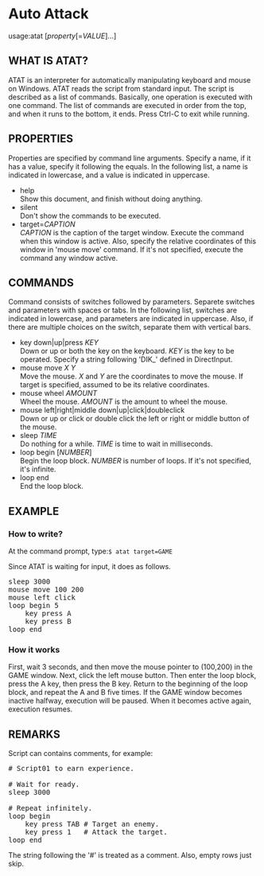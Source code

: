 # Auto Attack

usage:atat [*property*[=<i>VALUE</i>]...]

## WHAT IS ATAT?
ATAT is an interpreter for automatically manipulating
keyboard and mouse on Windows.
ATAT reads the script from standard input.
The script is described as a list of commands.
Basically, one operation is executed with one command.
The list of commands are executed in order from the top,
and when it runs to the bottom, it ends.
Press Ctrl-C to exit while running.

## PROPERTIES
Properties are specified by command line arguments.
Specify a name, if it has a value, specify it following the equals.
In the following list, a name is indicated in lowercase,
and a value is indicated in uppercase.

* help<br/>
Show this document, and finish without doing anything.
* silent<br/>
Don't show the commands to be executed.
* target=<i>CAPTION</i><br/>
*CAPTION* is the caption of the target window.
Execute the command when this window is active.
Also, specify the relative coordinates of this window
in 'mouse move' command.
If it's not specified, execute the command any window active.

## COMMANDS
Command consists of switches followed by parameters.
Separete switches and parameters with spaces or tabs.
In the following list, switches are indicated in lowercase,
and parameters are indicated in uppercase.
Also, if there are multiple choices on the switch,
separate them with vertical bars.

* key down|up|press *KEY*<br/>
Down or up or both the key on the keyboard.
*KEY* is the key to be operated.
Specify a string following 'DIK_' defined in DirectInput.
* mouse move *X* *Y*<br/>
Move the mouse.
*X* and *Y* are the coordinates to move the mouse.
If target is specified, assumed to be its relative coordinates.
* mouse wheel *AMOUNT*<br/>
Wheel the mouse.
*AMOUNT* is the amount to wheel the mouse.
* mouse left|right|middle down|up|click|doubleclick<br/>
Down or up or click or double click
the left or right or middle button of the mouse.
* sleep *TIME*<br/>
Do nothing for a while.
*TIME* is time to wait in milliseconds.
* loop begin [*NUMBER*]<br/>
Begin the loop block.
*NUMBER* is number of loops.
If it's not specified, it's infinite.
* loop end<br/>
End the loop block.

## EXAMPLE

### How to write?
At the command prompt, type:`$ atat target=GAME`

Since ATAT is waiting for input, it does as follows.
<pre>
sleep 3000
mouse move 100 200
mouse left click
loop begin 5
    key press A
    key press B
loop end
</pre>

### How it works
First, wait 3 seconds,
and then move the mouse pointer to (100,200) in the GAME window.
Next, click the left mouse button.
Then enter the loop block, press the A key, then press the B key.
Return to the beginning of the loop block,
and repeat the A and B five times.
If the GAME window becomes inactive halfway,
execution will be paused.
When it becomes active again, execution resumes.

## REMARKS
Script can contains comments, for example:
<pre>
# Script01 to earn experience.

# Wait for ready.
sleep 3000

# Repeat infinitely.
loop begin
    key press TAB # Target an enemy.
    key press 1   # Attack the target.
loop end
</pre>
The string following the '#' is treated as a comment.
Also, empty rows just skip.

